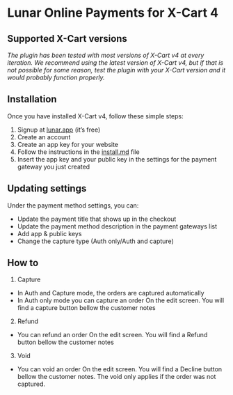 # Lunar Online Payments for X-Cart 4

## Supported X-Cart versions

*The plugin has been tested with most versions of X-Cart v4 at every iteration. We recommend using the latest version of X-Cart v4, but if that is not possible for some reason, test the plugin with your X-Cart version and it would probably function properly.*

## Installation

Once you have installed X-Cart v4, follow these simple steps:
  1. Signup at [lunar.app](https://lunar.app) (it’s free)  
  1. Create an account
  1. Create an app key for your website
  1. Follow the instructions in the [install.md](/install.md) file
  1. Insert the app key and your public key in the settings for the payment gateway you just created
  

## Updating settings

Under the payment method settings, you can:
 * Update the payment title that shows up in the checkout  
 * Update the payment method description in the payment gateways list
 * Add app & public keys
 * Change the capture type (Auth only/Auth and capture)
 
 ## How to
 
 1. Capture
 * In Auth and Capture mode, the orders are captured automatically
 * In Auth only mode you can capture an order On the edit screen. You will find a capture button bellow the customer notes
 2. Refund
   * You can refund an order On the edit screen. You will find a Refund button bellow the customer notes
 3. Void
   * You can void an order On the edit screen. You will find a Decline button bellow the customer notes. The void only applies if the order was not captured.
